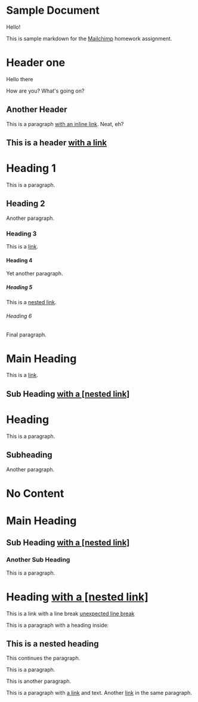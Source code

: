 # Sample Document

Hello!

This is sample markdown for the [Mailchimp](https://www.mailchimp.com) homework assignment.

# Header one

Hello there

How are you?
What's going on?

## Another Header

This is a paragraph [with an inline link](http://google.com). Neat, eh?

## This is a header [with a link](http://yahoo.com)


# Heading 1

This is a paragraph.

## Heading 2

Another paragraph.

### Heading 3

This is a [link](http://example.com).

#### Heading 4

Yet another paragraph.

##### Heading 5

This is a [nested link](http://nested.example.com).

###### Heading 6

Final paragraph.

# Main Heading

This is a [link](http://example.com).

## Sub Heading [with a [nested link]](http://nested.example.com)

# Heading

This is a paragraph.

## Subheading

Another paragraph.

# No Content

# Main Heading

## Sub Heading [with a [nested link]](http://nested.example.com)

### Another Sub Heading

This is a paragraph.

# Heading [with a [nested link]](http://example.com)

This is a link with a line break [unexpected line break](https://www.example.com)

This is a paragraph with a heading inside:
## This is a nested heading
This continues the paragraph.

This is a paragraph.

This is another paragraph. 

This is a paragraph with [a link](https://example.com) and text. Another [link](https://example.org) in the same paragraph.
